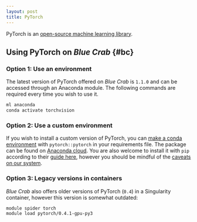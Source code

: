 ```yaml
---
layout: post
title: PyTorch
---
```


PyTorch is an [open-source machine learning library](https://pytorch.org/get-started/locally/).

## Using PyTorch on *Blue Crab* {#bc}

### Option 1: Use an environment

The latest version of PyTorch offered on *Blue Crab* is `1.1.0` and can be accessed through an Anaconda module. The following commands are required every time you wish to use it.

``` bash
ml anaconda
conda activate torchvision
```

### Option 2: Use a custom environment

If you wish to install a custom version of PyTorch, you can [make a conda environment]() with `pytorch::pytorch` in your requirements file. The package can be found on [Anaconda cloud](https://anaconda.org/pytorch/pytorch). You are also welcome to install it with `pip` according to their [guide here](), however you should be mindful of the [caveats on our system](python-environments#pip-caveats).

### Option 3: Legacy versions in containers

*Blue Crab* also offers older versions of PyTorch (`0.4`) in a Singularity container, however this version is somewhat outdated:

``` bash
module spider torch
module load pytorch/0.4.1-gpu-py3
```
